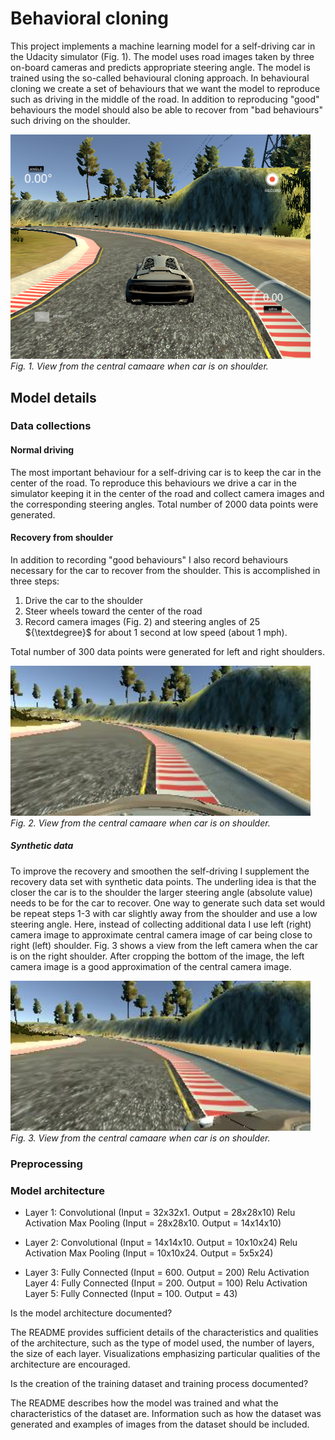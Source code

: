 # Behavioral cloning

This project implements a machine learning model for a self-driving car in the Udacity simulator (Fig. 1). The model uses road images taken by three on-board cameras and predicts appropriate steering angle.  The model is trained using the so-called  behavioural cloning approach. 
In behavioural cloning we create a set of behaviours that we want the model to reproduce such as driving in the middle of the road.  In addition to reproducing "good" behaviours the model should also be able to recover from "bad behaviours" such driving on the shoulder.

<p>
<img src="simulator.png" width="480" alt="Combined Image" />
    <em>Fig. 1. View from the central camaare when car is on shoulder.</em>
</p>

## Model details

### Data collections

#### Normal driving

The most important behaviour for a self-driving car is to keep the car in the center of the road. 
To reproduce this behaviours we drive a car in the simulator keeping it in the center of the road and collect camera images and the corresponding steering angles. Total number of 2000 data points were generated.

#### Recovery from shoulder
In addition to recording "good behaviours" I also record behaviours necessary for the car to recover from the shoulder.
This is accomplished in three steps:

1. Drive the car to the shoulder 
2. Steer wheels toward the center of the road
3. Record camera images (Fig. 2) and steering angles of 25 ${\textdegree}$ for about 1 second at low speed (about 1 mph).

Total number of 300 data points were generated for left and right shoulders.
<p>
<img src="center_example.jpg" width="480" alt="Combined Image" /> <br>
    <em>Fig. 2. View from the central camaare when car is on shoulder.</em>
</p>

##### Synthetic data
To improve the recovery and smoothen the self-driving I supplement the recovery data set with synthetic data points.
The underling idea is that the closer the car is to the shoulder the larger steering angle (absolute value) needs to be for the car to recover.
One way to generate such data set would be repeat steps 1-3 with car slightly away from the shoulder and use a low steering angle.
Here, instead of collecting additional data I use left (right) camera image to approximate central camera image of car being close to right (left) shoulder.  Fig. 3 shows a view from the left camera when the car is on the right shoulder. After cropping the bottom of the image, the left camera image is a good approximation of the central camera image.

<p>
<img src="left_example.jpg" width="480" alt="Combined Image" /> <br>
    <em>Fig. 3. View from the central camaare when car is on shoulder.</em>
</p>

### Preprocessing


### Model architecture 

- Layer 1:
Convolutional (Input = 32x32x1. Output = 28x28x10)
Relu Activation
Max Pooling (Input = 28x28x10. Output = 14x14x10)

- Layer 2:
Convolutional (Input = 14x14x10. Output = 10x10x24)
Relu Activation
Max Pooling (Input = 10x10x24. Output = 5x5x24)

- Layer 3:
Fully Connected (Input = 600. Output = 200)
Relu Activation
Layer 4:
Fully Connected (Input = 200. Output = 100)
Relu Activation
Layer 5:
Fully Connected (Input = 100. Output = 43)



Is the model architecture documented?

The README provides sufficient details of the characteristics and qualities of the architecture, such as the type of model used, the number of layers, the size of each layer. Visualizations emphasizing particular qualities of the architecture are encouraged.

Is the creation of the training dataset and training process documented?

The README describes how the model was trained and what the characteristics of the dataset are. Information such as how the dataset was generated and examples of images from the dataset should be included.
